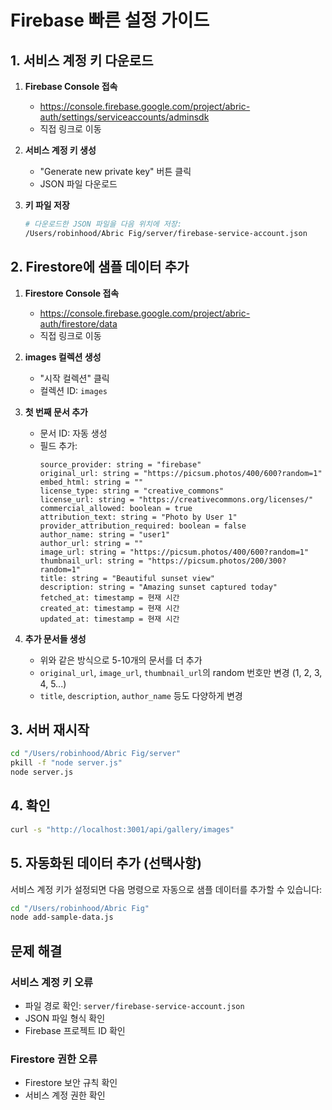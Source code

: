 # Firebase 빠른 설정 가이드

## 1. 서비스 계정 키 다운로드

1. **Firebase Console 접속**
   - https://console.firebase.google.com/project/abric-auth/settings/serviceaccounts/adminsdk
   - 직접 링크로 이동

2. **서비스 계정 키 생성**
   - "Generate new private key" 버튼 클릭
   - JSON 파일 다운로드

3. **키 파일 저장**
   ```bash
   # 다운로드한 JSON 파일을 다음 위치에 저장:
   /Users/robinhood/Abric Fig/server/firebase-service-account.json
   ```

## 2. Firestore에 샘플 데이터 추가

1. **Firestore Console 접속**
   - https://console.firebase.google.com/project/abric-auth/firestore/data
   - 직접 링크로 이동

2. **images 컬렉션 생성**
   - "시작 컬렉션" 클릭
   - 컬렉션 ID: `images`

3. **첫 번째 문서 추가**
   - 문서 ID: 자동 생성
   - 필드 추가:
     ```
     source_provider: string = "firebase"
     original_url: string = "https://picsum.photos/400/600?random=1"
     embed_html: string = ""
     license_type: string = "creative_commons"
     license_url: string = "https://creativecommons.org/licenses/"
     commercial_allowed: boolean = true
     attribution_text: string = "Photo by User 1"
     provider_attribution_required: boolean = false
     author_name: string = "user1"
     author_url: string = ""
     image_url: string = "https://picsum.photos/400/600?random=1"
     thumbnail_url: string = "https://picsum.photos/200/300?random=1"
     title: string = "Beautiful sunset view"
     description: string = "Amazing sunset captured today"
     fetched_at: timestamp = 현재 시간
     created_at: timestamp = 현재 시간
     updated_at: timestamp = 현재 시간
     ```

4. **추가 문서들 생성**
   - 위와 같은 방식으로 5-10개의 문서를 더 추가
   - `original_url`, `image_url`, `thumbnail_url`의 random 번호만 변경 (1, 2, 3, 4, 5...)
   - `title`, `description`, `author_name` 등도 다양하게 변경

## 3. 서버 재시작

```bash
cd "/Users/robinhood/Abric Fig/server"
pkill -f "node server.js"
node server.js
```

## 4. 확인

```bash
curl -s "http://localhost:3001/api/gallery/images"
```

## 5. 자동화된 데이터 추가 (선택사항)

서비스 계정 키가 설정되면 다음 명령으로 자동으로 샘플 데이터를 추가할 수 있습니다:

```bash
cd "/Users/robinhood/Abric Fig"
node add-sample-data.js
```

## 문제 해결

### 서비스 계정 키 오류
- 파일 경로 확인: `server/firebase-service-account.json`
- JSON 파일 형식 확인
- Firebase 프로젝트 ID 확인

### Firestore 권한 오류
- Firestore 보안 규칙 확인
- 서비스 계정 권한 확인
